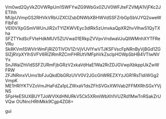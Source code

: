Vm0wd2QyVkZOVWRpUm1SWFYwZG9WbGx0ZUV0WFJteFZVMjA1VjFKc2JETlhh
MUpUVmpGS2RHVkVRbUZXClZsbDNWbXBHWVdSSFZrbGpSbVJYQ2sweWFIbFdi
VEI0VXpGSmVWUnJiR2xTYlZKWVEyc3dlRk5zUmxkaQpXR2hvVlhwS1QyTXha
SFZTYkdScFVteHdkMUV5ZUVwa01ERkpZVVpvVndwaVJuQllWMnhXYTFReVRu
Sk8KVm1SWVlrWmFjRlZ0TlVOV1ZrVjVUVlYwVTJKSFVscFpNRnByVjBGd1ZG
SlZjRVpXYlhSVFV6RlZlRmRZCmFHRUtVMFphVkZsclpHOWpSbHB4VTIwNVYx
SnJWalZhVldSSFZURmFjbGRzV2xkaVdHaE1Wa2RrZDJGVwpXbkppUkZwWFRW
ZFJNRmxVUms1bFJuQkdDbGRzUVV0V2JGcGhWREZXYzJGR1RsTldiWGg2VmpK
ME1HRlYKTVZoVmJHaFdZa1pLZWxaV1dsZFhSVGxXWlVab2FFMXRhSGxYVjNS
SFpHeE5lUXBUYTJoWVlXdHNURkV5Ck5XRmlWbXh1VUZRd1MwTnRSakZrUVQw
OUNncHRhMkk9Cgp4ZG8=

gui
